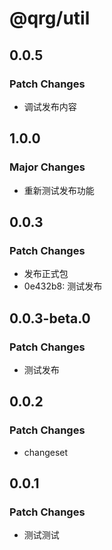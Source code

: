 # @qrg/util

## 0.0.5

### Patch Changes

- 调试发布内容

## 1.0.0

### Major Changes

- 重新测试发布功能

## 0.0.3

### Patch Changes

- 发布正式包
- 0e432b8: 测试发布

## 0.0.3-beta.0

### Patch Changes

- 测试发布

## 0.0.2

### Patch Changes

- changeset

## 0.0.1

### Patch Changes

- 测试测试
